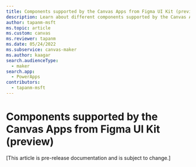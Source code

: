 ```yaml
---
title: Components supported by the Canvas Apps from Figma UI Kit (preview)
description: Learn about different components supported by the Canvas Apps from figma UI Kit.
author: tapanm-msft
ms.topic: article
ms.custom: canvas
ms.reviewer: tapanm
ms.date: 05/24/2022
ms.subservice: canvas-maker
ms.author: kaagar
search.audienceType: 
  - maker
search.app: 
  - PowerApps
contributors:
  - tapanm-msft
---
```


# Components supported by the Canvas Apps from Figma UI Kit (preview)

[This article is pre-release documentation and is subject to change.]



